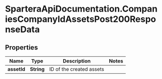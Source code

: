 # SparteraApiDocumentation.CompaniesCompanyIdAssetsPost200ResponseData

## Properties

Name | Type | Description | Notes
------------ | ------------- | ------------- | -------------
**assetId** | **String** | ID of the created assets | 


